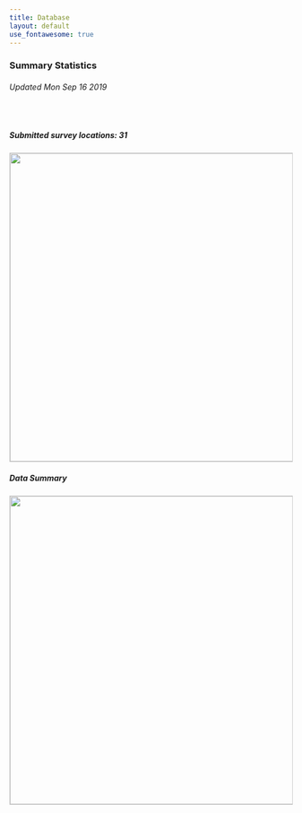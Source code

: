 ```yaml
---
title: Database
layout: default
use_fontawesome: true
---
```


<h3>Summary Statistics</h3>
<h6 class="italic"> Updated Mon Sep 16 2019 </h6>
<br>
  <div class="row content-row"> 
    <div class="col-12 col-sm-6 image-wrapper">
        <h5 class="italic">Submitted survey locations:  31 </h5>
        <img src="{{ site.baseurl }}/images/map.png" width="550" style="border:1px solid #cccccc">
    </div>
    <div class="col-12 col-sm-6 image-wrapper">
    <h5 class="italic">Data Summary</h5>
      <img src="{{ site.baseurl }}/images/histograms.png" width="550" style="border:1px solid #cccccc">
    </div>
    </div>
